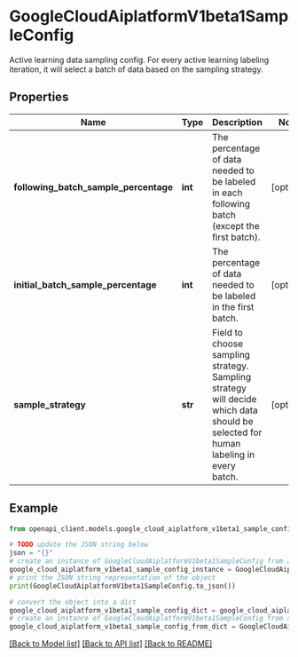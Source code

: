 # GoogleCloudAiplatformV1beta1SampleConfig

Active learning data sampling config. For every active learning labeling iteration, it will select a batch of data based on the sampling strategy.

## Properties

Name | Type | Description | Notes
------------ | ------------- | ------------- | -------------
**following_batch_sample_percentage** | **int** | The percentage of data needed to be labeled in each following batch (except the first batch). | [optional] 
**initial_batch_sample_percentage** | **int** | The percentage of data needed to be labeled in the first batch. | [optional] 
**sample_strategy** | **str** | Field to choose sampling strategy. Sampling strategy will decide which data should be selected for human labeling in every batch. | [optional] 

## Example

```python
from openapi_client.models.google_cloud_aiplatform_v1beta1_sample_config import GoogleCloudAiplatformV1beta1SampleConfig

# TODO update the JSON string below
json = "{}"
# create an instance of GoogleCloudAiplatformV1beta1SampleConfig from a JSON string
google_cloud_aiplatform_v1beta1_sample_config_instance = GoogleCloudAiplatformV1beta1SampleConfig.from_json(json)
# print the JSON string representation of the object
print(GoogleCloudAiplatformV1beta1SampleConfig.to_json())

# convert the object into a dict
google_cloud_aiplatform_v1beta1_sample_config_dict = google_cloud_aiplatform_v1beta1_sample_config_instance.to_dict()
# create an instance of GoogleCloudAiplatformV1beta1SampleConfig from a dict
google_cloud_aiplatform_v1beta1_sample_config_from_dict = GoogleCloudAiplatformV1beta1SampleConfig.from_dict(google_cloud_aiplatform_v1beta1_sample_config_dict)
```
[[Back to Model list]](../README.md#documentation-for-models) [[Back to API list]](../README.md#documentation-for-api-endpoints) [[Back to README]](../README.md)


